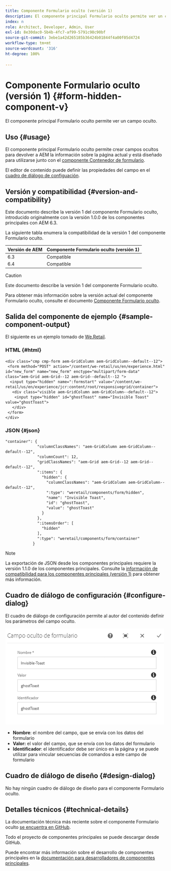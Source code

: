 ```yaml
---
title: Componente Formulario oculto (versión 1)
description: El componente principal Formulario oculto permite ver un campo oculto.
index: n
role: Architect, Developer, Admin, User
exl-id: 8e30dac0-5b4b-4fc7-af99-5791c98c90bf
source-git-commit: 3ebe1a42d265185b36424b01844f4a00f05d4724
workflow-type: tm+mt
source-wordcount: '316'
ht-degree: 100%

---
```


# Componente Formulario oculto (versión 1) {#form-hidden-component-v}

El componente principal Formulario oculto permite ver un campo oculto.

## Uso {#usage}

El componente principal Formulario oculto permite crear campos ocultos para devolver a AEM la información sobre la página actual y está diseñado para utilizarse junto con el [componente Contenedor de formulario](form-container-v1.md).

El editor de contenido puede definir las propiedades del campo en el [cuadro de diálogo de configuación](#configure-dialog).

## Versión y compatibilidad {#version-and-compatibility}

Este documento describe la versión 1 del componente Formulario oculto, introducido originalmente con la versión 1.0.0 de los componentes principales con AEM 6.3.

La siguiente tabla enumera la compatibilidad de la versión 1 del componente Formulario oculto.

| Versión de AEM | Componente Formulario oculto (versión 1) |
|--- |--- |
| 6.3 | Compatible |
| 6.4 | Compatible |

>[!CAUTION]
>
>Este documento describe la versión 1 del componente Formulario oculto.
>
>Para obtener más información sobre la versión actual del componente Formulario oculto, consulte el documento [Componente Formulario oculto](/help/components/forms/form-hidden.md).

## Salida del componente de ejemplo {#sample-component-output}

El siguiente es un ejemplo tomado de [We.Retail](https://experienceleague.adobe.com/docs/experience-manager-64/developing/bestpractices/we-retail/we-retail.html?lang=es).

### HTML {#html}

```
<div class="cmp cmp-form aem-GridColumn aem-GridColumn--default--12">
 <form method="POST" action="/content/we-retail/us/en/experience.html" id="new_form" name="new_form" enctype="multipart/form-data" class="aem-Grid aem-Grid--12 aem-Grid--default--12 ">
  <input type="hidden" name=":formstart" value="/content/we-retail/us/en/experience/jcr:content/root/responsivegrid/container">
   <div class="visible aem-GridColumn aem-GridColumn--default--12">
    <input type="hidden" id="ghostToast" name="Invisible Toast" value="ghostToast">
   </div>
 </form>
</div>
```

### JSON {#json}

```
"container": {
              "columnClassNames": "aem-GridColumn aem-GridColumn--default--12",
              "columnCount": 12,
              "gridClassNames": "aem-Grid aem-Grid--12 aem-Grid--default--12",
              ":items": {
                "hidden": {
                  "columnClassNames": "aem-GridColumn aem-GridColumn--default--12",
                  ":type": "weretail/components/form/hidden",
                  "name": "Invisible Toast",
                  "id": "ghostToast",
                  "value": "ghostToast"
                }
              },
              ":itemsOrder": [
                "hidden"
              ],
              ":type": "weretail/components/form/container"
            }
```

>[!NOTE]
>
>La exportación de JSON desde los componentes principales requiere la versión 1.1.0 de los componentes principales. Consulte la [información de compatibilidad para los componentes principales (versión 1)](/help/versions.md#release-history-and-compatibility) para obtener más información.

## Cuadro de diálogo de configuración {#configure-dialog}

El cuadro de diálogo de configuración permite al autor del contenido definir los parámetros del campo oculto.

![](/help/assets/chlimage_1-26.png)

* **Nombre**: el nombre del campo, que se envía con los datos del formulario
* **Valor:** el valor del campo, que se envía con los datos del formulario
* **Identificador**: el identificador debe ser único en la página y se puede utilizar para vincular secuencias de comandos a este campo de formulario

## Cuadro de diálogo de diseño {#design-dialog}

No hay ningún cuadro de diálogo de diseño para el componente Formulario oculto.

## Detalles técnicos {#technical-details}

La documentación técnica más reciente sobre el componente Formulario oculto [se encuentra en GitHub](https://github.com/adobe/aem-core-wcm-components/tree/master/content/src/content/jcr_root/apps/core/wcm/components/form/hidden/v1/hidden).

Todo el proyecto de componentes principales se puede descargar desde GitHub.

Puede encontrar más información sobre el desarrollo de componentes principales en la [documentación para desarrolladores de componentes principales](/help/developing/overview.md).
